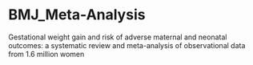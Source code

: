 # BMJ_Meta-Analysis
Gestational weight gain and risk of adverse maternal and neonatal outcomes:  a systematic review and meta-analysis of observational data from 1.6 million women
